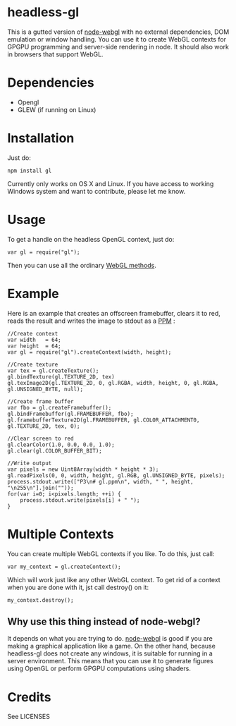 headless-gl
===========
This is a gutted version of [node-webgl](https://github.com/mikeseven/node-webgl) with no external dependencies, DOM emulation or window handling.  You can use it to create WebGL contexts for GPGPU programming and server-side rendering in node.  It should also work in browsers that support WebGL.

Dependencies
============

* Opengl
* GLEW (if running on Linux)

Installation
============
Just do:

    npm install gl

Currently only works on OS X and Linux. If you have access to working Windows system and want to contribute, please let me know.

Usage
=====
To get a handle on the headless OpenGL context, just do:

    var gl = require("gl");

Then you can use all the ordinary [WebGL methods](https://www.khronos.org/registry/webgl/specs/1.0/).

Example
=======
Here is an example that creates an offscreen framebuffer, clears it to red, reads the result and writes the image to stdout as a [PPM](http://netpbm.sourceforge.net/doc/ppm.html) :

    //Create context
    var width   = 64;
    var height  = 64;
    var gl = require("gl").createContext(width, height);

    //Create texture
    var tex = gl.createTexture();
    gl.bindTexture(gl.TEXTURE_2D, tex)
    gl.texImage2D(gl.TEXTURE_2D, 0, gl.RGBA, width, height, 0, gl.RGBA, gl.UNSIGNED_BYTE, null);

    //Create frame buffer
    var fbo = gl.createFramebuffer();
    gl.bindFramebuffer(gl.FRAMEBUFFER, fbo);
    gl.framebufferTexture2D(gl.FRAMEBUFFER, gl.COLOR_ATTACHMENT0, gl.TEXTURE_2D, tex, 0);

    //Clear screen to red
    gl.clearColor(1.0, 0.0, 0.0, 1.0);
    gl.clear(gl.COLOR_BUFFER_BIT);

    //Write output
    var pixels = new Uint8Array(width * height * 3);
    gl.readPixels(0, 0, width, height, gl.RGB, gl.UNSIGNED_BYTE, pixels);
    process.stdout.write(["P3\n# gl.ppm\n", width, " ", height, "\n255\n"].join(""));
    for(var i=0; i<pixels.length; ++i) {
        process.stdout.write(pixels[i] + " ");
    }


Multiple Contexts
=================
You can create multiple WebGL contexts if you like.  To do this, just call:

    var my_context = gl.createContext();

Which will work just like any other WebGL context.  To get rid of a context when you are done with it, jst call destroy() on it:

    my_context.destroy();


Why use this thing instead of node-webgl?
-----------------------------------------
It depends on what you are trying to do.  [node-webgl](https://github.com/mikeseven/node-webgl) is good if you are making a graphical application like a game.  On the other hand, because headless-gl does not create any windows, it is suitable for running in a server environment.  This means that you can use it to generate figures using OpenGL or perform GPGPU computations using shaders.

Credits
=======
See LICENSES
